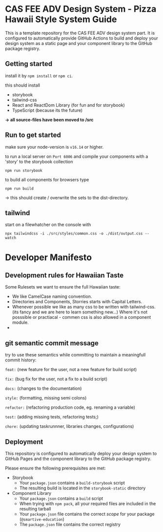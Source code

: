 # CAS FEE ADV Design System - Pizza Hawaii Style System Guide 

This is a template repository for the CAS FEE ADV design system part.
It is configured to automatically provide GitHub Actions to build and deploy
your design system as a static page and your component library to the
GitHub package registry.

## Getting started

install it by `npm install` or `npm ci`.

this should install

-   storybook
-   tailwind-css
-   React and ReactDom Library (for fun and for storybook)
-   TypeScript (because its the future)

<b>-> all source-files have been moved to /src</b>

## Run to get started

make sure your node-version is `v16.14` or higher.

to run a local server on `Port 6006` and compile your components with a 'story' to the storybook collection

`npm run storybook`

to build all components for browsers type

`npm run build`

-> this should create / overwrite the sets to the dist-directory.

## tailwind

start on a filewhatcher on the console with

`npx tailwindcss -i ./src/styles/common.css -o ./dist/output.css --watch`


# Developer Manifesto

## Development rules for Hawaiian Taste

Some Rulesets we want to ensure the full Hawaiian taste:

- We like CamelCase naming convention.
- Directories and Components, Storries starts with Capital Letters.
- Whenever possible we like as many css to be written with tailwind-css. (its fancy and we are here to learn something new...) Where it's not posssible or practiacal -  commen css is also allowed in a component module. 
- 


## git semantic commit message 

try to use these semantics while committing to maintain a meaningfull commit history:

`feat:` (new feature for the user, not a new feature for build script)

`fix:` (bug fix for the user, not a fix to a build script)

`docs:` (changes to the documentation)

`style:` (formatting, missing semi colons)

`refactor:` (refactoring production code, eg. renaming a variable)

`test:` (adding missing tests, refactoring tests;)

`chore:` (updating taskrunnner, libraries changes, configurations)


## Deployment

This repository is configured to automatically deploy your design system
to GitHub Pages and the component library to the GitHub package registry.

Please ensure the following prerequisites are met:

-   Storybook
    -   Your `package.json` contains a `build-storybook` script
    -   The resulting build is located in the `storybook-static` directory
-   Component Library
    -   Your `package.json` contains a `build` script
    -   When trying with `npm pack`, all your required files are included in the resulting tarball
    -   Your `package.json` file contains the correct _scope_ for your package (`@smartive-education`)
    -   The `package.json` file contains the correct registry
